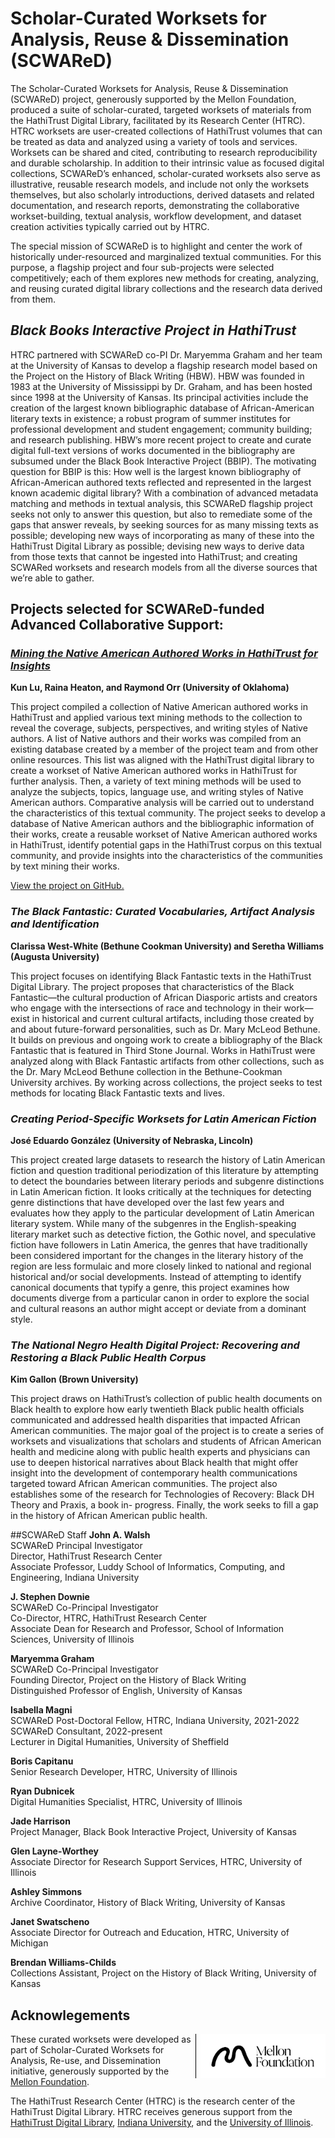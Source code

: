 [repo]: https://github.com/jawalsh/scwared_test "GitHub repository"
[ht]: https://hathitrust.org "HathiTrust Digital Library"
# Scholar-Curated Worksets for Analysis, Reuse & Dissemination (SCWAReD)

The Scholar-Curated Worksets for Analysis, Reuse & Dissemination (SCWAReD) project, generously supported by the Mellon Foundation, produced a suite of scholar-curated, targeted worksets of materials from the HathiTrust Digital Library, facilitated by its Research Center (HTRC). HTRC worksets are user-created collections of HathiTrust volumes that can be treated as data and analyzed using a variety of tools and services. Worksets can be shared and cited, contributing to research reproducibility and durable scholarship. In addition to their intrinsic value as focused digital collections, SCWAReD’s enhanced, scholar-curated worksets also serve as illustrative, reusable research models, and include not only the worksets themselves, but also scholarly introductions, derived datasets and related documentation, and research reports, demonstrating the collaborative workset-building, textual analysis, workflow development, and dataset creation activities typically carried out by HTRC. 

The special mission of SCWAReD is to highlight and center the work of historically under-resourced and marginalized textual communities. For this purpose, a flagship project and four sub-projects were selected competitively; each of them explores new methods for creating, analyzing, and reusing curated digital library collections and the research data derived from them.


## _Black Books Interactive Project in HathiTrust_
   
HTRC partnered with SCWAReD co-PI Dr. Maryemma Graham and her team at the University of Kansas to develop a flagship research model based on the Project on the History of Black Writing (HBW). HBW was founded in 1983 at the University of Mississippi by Dr. Graham, and has been hosted since 1998 at the University of Kansas. Its principal activities include the creation of the largest known bibliographic database of African-American literary texts in existence; a robust program of summer institutes for professional development and student engagement; community building; and research publishing. HBW’s more recent project to create and curate digital full-text versions of works documented in the bibliography are subsumed under the Black Book Interactive Project (BBIP). The motivating question for BBIP is this: How well is the largest known bibliography of African-American authored texts reflected and represented in the largest known academic digital library? With a combination of advanced metadata matching and methods in textual analysis, this SCWAReD flagship project seeks not only to answer this question, but also to remediate some of the gaps that answer reveals, by seeking sources for as many missing texts as possible; developing new ways of incorporating as many of these into the HathiTrust Digital Library as possible; devising new ways to derive data from those texts that cannot be ingested into HathiTrust; and creating SCWARed worksets and research models from all the diverse sources that we’re able to gather.



## Projects selected for SCWAReD-funded Advanced Collaborative Support:
### [_Mining the Native American Authored Works in HathiTrust for Insights_](https://jawalsh.github.io/scwared_test/)  
**Kun Lu, Raina Heaton, and Raymond Orr (University of Oklahoma)**


This project compiled a collection of Native American authored works in HathiTrust and applied various text mining methods to the collection to reveal the coverage, subjects, perspectives, and writing styles of Native authors. A list of Native authors and their works was compiled from an existing database created by a member of the project team and from other online resources. This list was aligned with the HathiTrust digital library to create a workset of Native American authored works in HathiTrust for further analysis. Then, a variety of text mining methods will be used to analyze the subjects, topics, language use, and writing styles of Native American authors. Comparative analysis will be carried out to understand the characteristics of this textual community. The project seeks to develop a database of Native American authors and the bibliographic information of their works, create a reusable workset of Native American authored works in HathiTrust, identify potential gaps in the HathiTrust corpus on this textual community, and provide insights into the characteristics of the communities by text mining their works.

[View the project on GitHub.](https://jawalsh.github.io/scwared_test/)

### _The Black Fantastic: Curated Vocabularies, Artifact Analysis and Identification_
**Clarissa West-White (Bethune Cookman University) and Seretha Williams (Augusta University)**

This project focuses on identifying Black Fantastic texts in the HathiTrust Digital Library. The project proposes that characteristics of the Black Fantastic—the cultural production of African Diasporic artists and creators who engage with the intersections of race and technology in their work—exist in historical and current cultural artifacts, including those created by and about future-forward personalities, such as Dr. Mary McLeod Bethune. It builds on previous and ongoing work to create a bibliography of the Black Fantastic that is featured in Third Stone Journal. Works in HathiTrust were analyzed along with Black Fantastic artifacts from other collections, such as the Dr. Mary McLeod Bethune collection in the Bethune-Cookman University archives. By working across collections, the project seeks to test methods for locating Black Fantastic texts and lives.

### _Creating Period-Specific Worksets for Latin American Fiction_
**José Eduardo González (University of Nebraska, Lincoln)**

This project created large datasets to research the history of Latin American fiction and question traditional periodization of this literature by attempting to detect the boundaries between literary periods and subgenre distinctions in Latin American fiction. It looks critically at the techniques for detecting genre distinctions that have developed over the last few years and evaluates how they apply to the particular development of Latin American literary system. While many of the subgenres in the English-speaking literary market such as detective fiction, the Gothic novel, and speculative fiction have followers in Latin America, the genres that have traditionally been considered important for the changes in the literary history of the region are less formulaic and more closely linked to national and regional historical and/or social developments. Instead of attempting to identify canonical documents that typify a genre, this project examines how documents diverge from a particular canon in order to explore the social and cultural reasons an author might accept or deviate from a dominant style.

### _The National Negro Health Digital Project: Recovering and Restoring a Black Public Health Corpus_
**Kim Gallon (Brown University)**

This project draws on HathiTrust’s collection of public health documents on Black health to explore how early twentieth Black public health officials communicated and addressed health disparities that impacted African American communities. The major goal of the project is to create a series of worksets and visualizations that scholars and students of African American health and medicine along with public health experts and physicians can use to deepen historical narratives about Black health that might offer insight into the development of contemporary health communications targeted toward African American communities. The project also establishes some of the research for Technologies of Recovery: Black DH Theory and Praxis, a book in- progress. Finally, the work seeks to fill a gap in the history of African American public health.



##SCWAReD Staff
**John A. Walsh**  
SCWAReD Principal Investigator  
Director, HathiTrust Research Center  
Associate Professor, Luddy School of Informatics, Computing, and Engineering, Indiana University  

**J. Stephen Downie**  
SCWAReD Co-Principal Investigator  
Co-Director, HTRC, HathiTrust Research Center  
Associate Dean for Research and Professor, School of Information Sciences, University of Illinois

**Maryemma Graham**  
SCWAReD Co-Principal Investigator  
Founding Director, Project on the History of Black Writing   
Distinguished Professor of English, University of Kansas  

**Isabella Magni**  
SCWAReD Post-Doctoral Fellow, HTRC, Indiana University, 2021-2022  
SCWAReD Consultant, 2022-present  
Lecturer in Digital Humanities, University of Sheffield

**Boris Capitanu**  
Senior Research Developer, HTRC, University of Illinois

**Ryan Dubnicek**  
Digital Humanities Specialist, HTRC, University of Illinois

**Jade Harrison**  
Project Manager, Black Book Interactive Project, University of Kansas

**Glen Layne-Worthey**  
Associate Director for Research Support Services, HTRC, University of Illinois

**Ashley Simmons**  
Archive Coordinator, History of Black Writing, University of Kansas

**Janet Swatscheno**  
Associate Director for Outreach and Education, HTRC, University of Michigan

**Brendan Williams-Childs**  
Collections Assistant, Project on the History of Black Writing, University of Kansas



## Acknowlegements
<img style="float:right; padding-left:.5em; max-width: 200px; border-left: 1px solid black; margin-left:.5em;" src="images/mellon/Mellon_Logomark_Lockup_Black.jpg"/>These curated worksets were developed as part of Scholar-Curated Worksets for Analysis, Re-use, and Dissemination initiative, generously supported by the [Mellon Foundation](http://mellon.org). 

The HathiTrust Research Center (HTRC) is the research center of the HathiTrust Digital Library. HTRC receives generous support from the [HathiTrust Digital Library](https://hathitrust.org), [Indiana University](https://www.indiana.edu), and the [University of Illinois](https://www.illinois.org).
